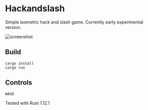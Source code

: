 # Hackandslash

Simple isometric hack and slash game. Currently early experimental version.

![screenshot](http://laastine.kapsi.fi/kuvat/hackandslash.gif)

## Build
```
cargo install
cargo run
```

## Controls

`WASD`

Tested with Rust 1.12.1
